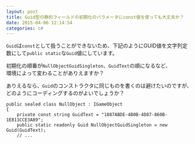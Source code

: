 ```yaml
---
layout: post
title: Guid型の静的フィールドの初期化のパラメータにconst値を使っても大丈夫か？
date: 2015-04-06 12:14:54
categories: c#
---
```

<p><code>Guid</code>は<code>const</code>として扱うことができないため、下記のようにGUID値を文字列定数にして<code>public static</code>な<code>Guid</code>値にしています。</p>

<p>初期化の順番が<code>NullObjectGuidSingleton</code>、<code>GuidText</code>の順になるなど、<br>
環境によって変わることがありえますか？</p>

<p>ありえるなら、<code>Guid</code>のコンストラクタに同じものを書くのは避けたいのですが、<br>
どのようにコーディングするのがよいでしょうか？</p>

<pre><code>public sealed class NullObject : IGameObject
{
    private const string GuidText = "1887ABDE-4B0B-4D87-860B-1E811CCE3A89";
    public static readonly Guid NullObjectGuidSingleton = new Guid(GuidText);
    // ...
</code></pre>
